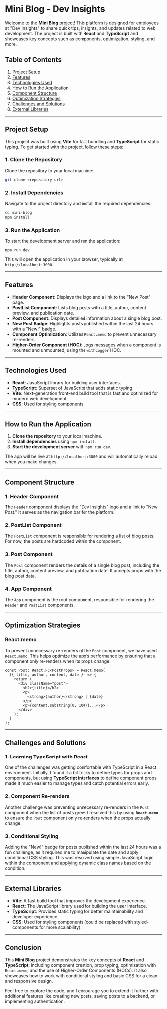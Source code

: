 # Mini Blog - Dev Insights

Welcome to the **Mini Blog** project! This platform is designed for employees at "Dev Insights" to share quick tips, insights, and updates related to web development. The project is built with **React** and **TypeScript** and showcases key concepts such as components, optimization, styling, and more.

## Table of Contents

1. [Project Setup](#project-setup)
2. [Features](#features)
3. [Technologies Used](#technologies-used)
4. [How to Run the Application](#how-to-run-the-application)
5. [Component Structure](#component-structure)
6. [Optimization Strategies](#optimization-strategies)
7. [Challenges and Solutions](#challenges-and-solutions)
8. [External Libraries](#external-libraries)

---

## Project Setup

This project was built using **Vite** for fast bundling and **TypeScript** for static typing. To get started with the project, follow these steps:

### 1. Clone the Repository

Clone the repository to your local machine:

```bash
git clone <repository-url>
```

### 2. Install Dependencies

Navigate to the project directory and install the required dependencies:

```bash
cd mini-blog
npm install
```

### 3. Run the Application

To start the development server and run the application:

```bash
npm run dev
```

This will open the application in your browser, typically at `http://localhost:3000`.

---

## Features

- **Header Component**: Displays the logo and a link to the "New Post" page.
- **PostList Component**: Lists blog posts with a title, author, content preview, and publication date.
- **Post Component**: Displays detailed information about a single blog post.
- **New Post Badge**: Highlights posts published within the last 24 hours with a "New!" badge.
- **Component Optimization**: Utilizes `React.memo` to prevent unnecessary re-renders.
- **Higher-Order Component (HOC)**: Logs messages when a component is mounted and unmounted, using the `withLogger` HOC.

---

## Technologies Used

- **React**: JavaScript library for building user interfaces.
- **TypeScript**: Superset of JavaScript that adds static typing.
- **Vite**: Next-generation front-end build tool that is fast and optimized for modern web development.
- **CSS**: Used for styling components.

---

## How to Run the Application

1. **Clone the repository** to your local machine.
2. **Install dependencies** using `npm install`.
3. **Start the development server** with `npm run dev`.

The app will be live at `http://localhost:3000` and will automatically reload when you make changes.

---

## Component Structure

### 1. **Header Component**

The `Header` component displays the "Dev Insights" logo and a link to "New Post." It serves as the navigation bar for the platform.

### 2. **PostList Component**

The `PostList` component is responsible for rendering a list of blog posts. For now, the posts are hardcoded within the component.

### 3. **Post Component**

The `Post` component renders the details of a single blog post, including the title, author, content preview, and publication date. It accepts props with the blog post data.

### 4. **App Component**

The `App` component is the root component, responsible for rendering the `Header` and `PostList` components.

---

## Optimization Strategies

### React.memo

To prevent unnecessary re-renders of the `Post` component, we have used `React.memo`. This helps optimize the app’s performance by ensuring that a component only re-renders when its props change.

```tsx
const Post: React.FC<PostProps> = React.memo(
  ({ title, author, content, date }) => {
    return (
      <div className="post">
        <h2>{title}</h2>
        <p>
          <strong>{author}</strong> | {date}
        </p>
        <p>{content.substring(0, 100)}...</p>
      </div>
    );
  }
);
```

---

## Challenges and Solutions

### 1. **Learning TypeScript with React**

One of the challenges was getting comfortable with TypeScript in a React environment. Initially, I found it a bit tricky to define types for props and components, but using **TypeScript interfaces** to define component props made it much easier to manage types and catch potential errors early.

### 2. **Component Re-renders**

Another challenge was preventing unnecessary re-renders in the `Post` component when the list of posts grew. I resolved this by using **`React.memo`** to ensure the `Post` component only re-renders when the props actually change.

### 3. **Conditional Styling**

Adding the "New!" badge for posts published within the last 24 hours was a fun challenge, as it required me to manipulate the date and apply conditional CSS styling. This was resolved using simple JavaScript logic within the component and applying dynamic class names based on the condition.

---

## External Libraries

- **Vite**: A fast build tool that improves the development experience.
- **React**: The JavaScript library used for building the user interface.
- **TypeScript**: Provides static typing for better maintainability and developer experience.
- **CSS**: Used for styling components (could be replaced with styled-components for more scalability).

---

## Conclusion

This **Mini Blog** project demonstrates the key concepts of **React** and **TypeScript**, including component creation, prop typing, optimization with `React.memo`, and the use of Higher-Order Components (HOCs). It also showcases how to work with conditional styling and basic CSS for a clean and responsive design.

Feel free to explore the code, and I encourage you to extend it further with additional features like creating new posts, saving posts to a backend, or implementing authentication.
